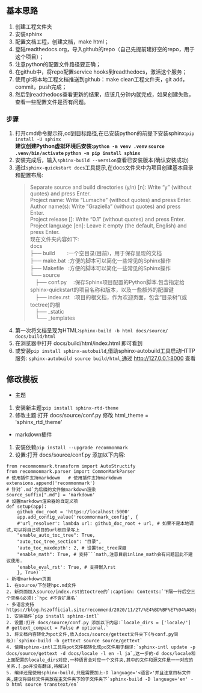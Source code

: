 ## 基本思路
1. 创建工程文件夹
1. 安装sphinx
1. 配置文档工程，创建文档，make html；
1. 登陆readthedocs.org，导入github的repo（自己先提前建好空的repo，用于这个项目）；
1. 注意python的配置文件路径要正确；
1. 在github中，将repo配置service hooks到readthedocs，激活这个服务；
1. 使用git将本地工程文档推送到github：make clean工程文件夹，git add，commit，push完成；
1. 然后到readthedocs查看更新的结果，应该几分钟内就完成，如果创建失败，查看一些配置文件是否有问题。

### 步骤
1. 打开cmd命令提示符,cd到目标路径,在已安装python的前提下安装sphinx:`pip install -U sphinx`  
   **建议创建Python虚拟环境后安装:`python -m venv .venv` `source .venv/bin/activate` `python -m pip install sphinx`**
1. 安装完成后，输入`sphinx-build --version`查看已安装版本(确认安装成功)  
1. 通过`sphinx-quickstart docs`工具提示,在docs文件夹中为项目创建基本目录和配置布局:
   > Separate source and build directories (y/n) [n]: Write “y” (without quotes) and press Enter.  
   > Project name: Write “Lumache” (without quotes) and press Enter.  
   > Author name(s): Write “Graziella” (without quotes) and press Enter.  
   > Project release []: Write “0.1” (without quotes) and press Enter.  
   > Project language [en]: Leave it empty (the default, English) and press Enter.  
   现在文件夹内容如下:  
   > docs  
   > ├── build &emsp;&emsp;:一个空目录(目前)，用于保存呈现的文档  
   > ├── make.bat &thinsp;:方便的脚本可以简化一些常见的Sphinx操作  
   > ├── Makefile &ensp;:方便的脚本可以简化一些常见的Sphinx操作  
   > └── source   
   > &emsp;├── conf.py &emsp;:保存Sphinx项目配置的Python脚本.包含指定给sphinx-quickstart的项目名称和版本，以及一些额外的配置键  
   > &ensp;&ensp;├── index.rst &ensp;:项目的根文档，作为欢迎页面，包含“目录树”(或toctree)的根  
   > &emsp;├── _static  
   > &nbsp;&nbsp;&nbsp;&thinsp;└── _templates  
1. 第一次将文档呈现为HTML:`sphinx-build -b html docs/source/ docs/build/html`  
1. 在浏览器中打开 docs/build/html/index.html 即可看到
2. 或安装`pip install sphinx-autobuild`,借助sphinx-autobuild工具启动HTTP服务: `sphinx-autobuild source build/html`,通过 http://127.0.0.1:8000 查看

## 修改模板
- 主题
1. 安装新主题:`pip install sphinx-rtd-theme` 
2. 修改主题:打开 docs/source/conf.py 修改 html_theme = 'sphinx_rtd_theme'
- markdown插件
1. 安装依赖`pip install --upgrade recommonmark`
2. 设置:打开 docs/source/conf.py 添加以下内容:
```
from recommonmark.transform import AutoStructify
from recommonmark.parser import CommonMarkParser
# 使用插件支持markdowm   # 使用插件支持markdowm   
extensions.append('recommonmark')
# 针对`.md`为后缀的文件做markdown渲染   
source_suffix[".md"] = 'markdown'
# 设置markdown渲染器的自定义项 
def setup(app):  
    github_doc_root = 'https://localhost:5000'  
    app.add_config_value('recommonmark_config', {  
    #'url_resolver': lambda url: github_doc_root + url, # 如果不是本地调试,可以将自己项目的url根目录写上  
    "enable_auto_toc_tree": True,  
    "auto_toc_tree_section": "目录",  
    'auto_toc_maxdepth': 2, # 设置toc_tree深度           
    "enable_math": True, # 支持```math,注意目前inline_math会有问题因此不建议使用.           
    'enable_eval_rst': True, # 支持嵌入rst       
    }, True)```  
- 新增markdown页面
1. 在source/下创建hpc.md文件
2. 新页面加入source/index.rst的toctree的`:caption: Contents:`下隔一行后空三个空格(必须):`hpc #不含扩展名`
- 多语言支持 https://blog.hszofficial.site/recommend/2020/11/27/%E4%BD%BF%E7%94%A8Sphinx%E5%86%99%E9%A1%B9%E7%9B%AE%E6%96%87%E6%A1%A3/#%E5%A4%9A%E8%AF%AD%E8%A8%80%E6%94%AF%E6%8C%81
1. 安装插件`pip install sphinx-intl`
2. 设置:打开 docs/source/conf.py 添加以下内容:`locale_dirs = ['locale/']  # gettext_compact = False # optional.`
3. 将文档内容转化为pot文件,放入docs/source/gettext文件夹下(与conf.py同级):`sphinx-build -b gettext source source/gettext`  
4. 使用sphinx-intl工具将pot文件都转化成po文件用于翻译:`sphinx-intl update -p docs/source/gettext -d docs/locale -l en -l ja`,这一步的-d docs/locale和上面配置的locale_dirs对应,一种语言会对应一个文件夹,其中的文件和源文件是一一对应的关系.[.po并没有翻译,待解决]
5. 编译还是使用sphinx-build,只是需要加上-D language='<语言>'并且注意目标文件夹,建议将目标文件夹放在主文件夹下的子文件夹下`sphinx-build -D language='en' -b html source transtext/en`
